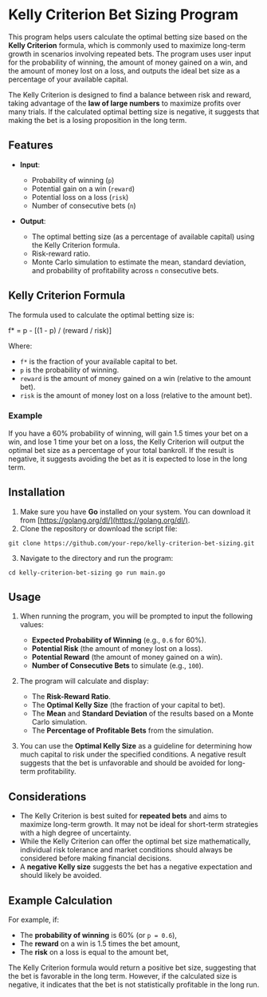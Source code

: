 # Kelly Criterion Bet Sizing Program

This program helps users calculate the optimal betting size based on the **Kelly Criterion** formula, which is commonly used to maximize long-term growth in scenarios involving repeated bets. The program uses user input for the probability of winning, the amount of money gained on a win, and the amount of money lost on a loss, and outputs the ideal bet size as a percentage of your available capital.

The Kelly Criterion is designed to find a balance between risk and reward, taking advantage of the **law of large numbers** to maximize profits over many trials. If the calculated optimal betting size is negative, it suggests that making the bet is a losing proposition in the long term.

## Features

- **Input**: 
  - Probability of winning (`p`)
  - Potential gain on a win (`reward`)
  - Potential loss on a loss (`risk`)
  - Number of consecutive bets (`n`)

- **Output**: 
  - The optimal betting size (as a percentage of available capital) using the Kelly Criterion formula.
  - Risk-reward ratio.
  - Monte Carlo simulation to estimate the mean, standard deviation, and probability of profitability across `n` consecutive bets.

## Kelly Criterion Formula

The formula used to calculate the optimal betting size is:

f* = p - [(1 - p) / (reward / risk)]

Where:
- `f*` is the fraction of your available capital to bet.
- `p` is the probability of winning.
- `reward` is the amount of money gained on a win (relative to the amount bet).
- `risk` is the amount of money lost on a loss (relative to the amount bet).

### Example

If you have a 60% probability of winning, will gain 1.5 times your bet on a win, and lose 1 time your bet on a loss, the Kelly Criterion will output the optimal bet size as a percentage of your total bankroll. If the result is negative, it suggests avoiding the bet as it is expected to lose in the long term.

## Installation

1. Make sure you have **Go** installed on your system. You can download it from [https://golang.org/dl/](https://golang.org/dl/).
2. Clone the repository or download the script file:

`git clone https://github.com/your-repo/kelly-criterion-bet-sizing.git`

3. Navigate to the directory and run the program:

`cd kelly-criterion-bet-sizing go run main.go`

## Usage

1. When running the program, you will be prompted to input the following values:
   - **Expected Probability of Winning** (e.g., `0.6` for 60%).
   - **Potential Risk** (the amount of money lost on a loss).
   - **Potential Reward** (the amount of money gained on a win).
   - **Number of Consecutive Bets** to simulate (e.g., `100`).

2. The program will calculate and display:
   - The **Risk-Reward Ratio**.
   - The **Optimal Kelly Size** (the fraction of your capital to bet).
   - The **Mean** and **Standard Deviation** of the results based on a Monte Carlo simulation.
   - The **Percentage of Profitable Bets** from the simulation.

3. You can use the **Optimal Kelly Size** as a guideline for determining how much capital to risk under the specified conditions. A negative result suggests that the bet is unfavorable and should be avoided for long-term profitability.

## Considerations

- The Kelly Criterion is best suited for **repeated bets** and aims to maximize long-term growth. It may not be ideal for short-term strategies with a high degree of uncertainty.
- While the Kelly Criterion can offer the optimal bet size mathematically, individual risk tolerance and market conditions should always be considered before making financial decisions.
- A **negative Kelly size** suggests the bet has a negative expectation and should likely be avoided.

## Example Calculation

For example, if:
- The **probability of winning** is 60% (or `p = 0.6`),
- The **reward** on a win is 1.5 times the bet amount,
- The **risk** on a loss is equal to the amount bet,

The Kelly Criterion formula would return a positive bet size, suggesting that the bet is favorable in the long term. However, if the calculated size is negative, it indicates that the bet is not statistically profitable in the long run.
